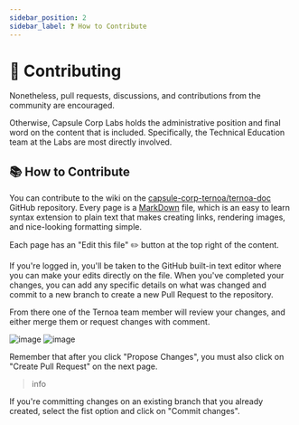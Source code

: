 ```yaml
---
sidebar_position: 2
sidebar_label: ❓ How to Contribute
---
```


# 🤝 Contributing

Nonetheless, pull requests, discussions, and contributions from the community are encouraged.

Otherwise, Capsule Corp Labs holds the administrative position and final word on the content that is included. 
Specifically, the Technical Education team at the Labs are most directly involved.


## 📚 How to Contribute

You can contribute to the wiki on the [capsule-corp-ternoa/ternoa-doc](https://github.com/capsule-corp-ternoa/ternoa-doc) GitHub repository. 
Every page is a [MarkDown](https://guides.github.com/features/mastering-markdown/) file, which is an easy to learn syntax extension to plain text that makes creating links, rendering images, and nice-looking formatting simple.

Each page has an "Edit this file" ✏️ button at the top right of the content.

If you're logged in, you'll be taken to the GitHub built-in text editor where you can make your edits directly on the file. 
When you've completed your changes, you can add any specific details on what was changed and commit to a new branch to create a new Pull Request to the repository. 

From there one of the Ternoa team member will review your changes, and either merge them or request changes with comment.

![image](https://user-images.githubusercontent.com/5689530/200411267-33fdac0e-74e1-42f0-b020-6e38dc48090f.png)
![image](https://user-images.githubusercontent.com/5689530/200413223-fe0cf226-b638-485d-8ee2-f6e94f110555.png)

Remember that after you click "Propose Changes", you must also click on "Create Pull Request" on the next page. 

> info

If you're committing changes on an existing branch that you already created, select the fist option and click on "Commit changes".

